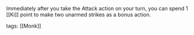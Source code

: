 Immediately after you take the Attack action on your turn, you can spend 1 [[Ki]] point to make two unarmed strikes as a bonus action.

tags: [[Monk]]